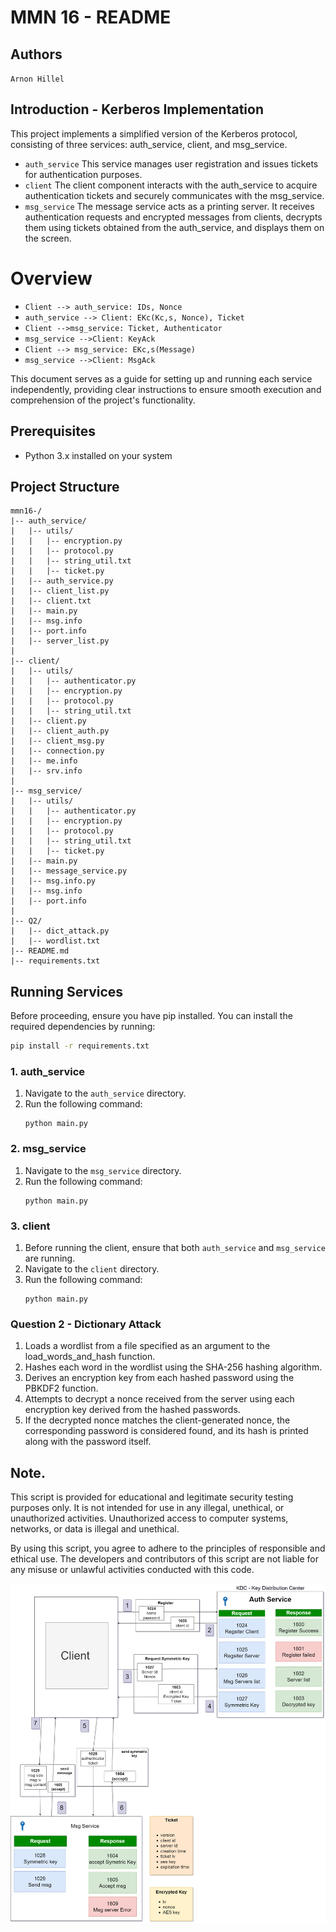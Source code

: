 # MMN 16 - README

## Authors
`Arnon Hillel`


## Introduction - Kerberos Implementation
This project implements a simplified version of the Kerberos protocol, consisting of three services: auth_service, client, and msg_service.
- `auth_service` This service manages user registration and issues tickets for authentication purposes.
- `client` The client component interacts with the auth_service to acquire authentication tickets and securely communicates with the msg_service.
- `msg_service` The message service acts as a printing server. It receives authentication requests and encrypted messages from clients, decrypts them using tickets obtained from the auth_service, and displays them on the screen.

# Overview 
- `Client --> auth_service: IDs, Nonce`
- `auth_service --> Client: EKc(Kc,s, Nonce), Ticket`
- `Client -->msg_service: Ticket, Authenticator`
- `msg_service -->Client: KeyAck`
- `Client --> msg_service: EKc,s(Message)`
- `msg_service -->Client: MsgAck`

This document serves as a guide for setting up and running each service independently,
providing clear instructions to ensure smooth execution and comprehension of the project's functionality.


## Prerequisites
- Python 3.x installed on your system


## Project Structure

```
mmn16-/
|-- auth_service/
|   |-- utils/
|   |   |-- encryption.py
|   |   |-- protocol.py
|   |   |-- string_util.txt
|   |   |-- ticket.py
|   |-- auth_service.py
|   |-- client_list.py
|   |-- client.txt
|   |-- main.py
|   |-- msg.info
|   |-- port.info
|   |-- server_list.py
|
|-- client/
|   |-- utils/
|   |   |-- authenticator.py
|   |   |-- encryption.py
|   |   |-- protocol.py
|   |   |-- string_util.txt
|   |-- client.py
|   |-- client_auth.py
|   |-- client_msg.py
|   |-- connection.py
|   |-- me.info
|   |-- srv.info
|
|-- msg_service/
|   |-- utils/
|   |   |-- authenticator.py
|   |   |-- encryption.py
|   |   |-- protocol.py
|   |   |-- string_util.txt
|   |   |-- ticket.py
|   |-- main.py
|   |-- message_service.py
|   |-- msg.info.py
|   |-- msg.info
|   |-- port.info
|
|-- Q2/
|   |-- dict_attack.py
|   |-- wordlist.txt
|-- README.md
|-- requirements.txt
```

## Running Services
Before proceeding, ensure you have pip installed. You can install the required dependencies by running:
```bash
pip install -r requirements.txt
```

### 1. auth_service
1. Navigate to the `auth_service` directory.
2. Run the following command:
    ```
    python main.py
    ```


### 2. msg_service
1. Navigate to the `msg_service` directory.
2. Run the following command:
    ```
    python main.py
    ```

### 3. client
1. Before running the client, ensure that both `auth_service` and `msg_service` are running.
2. Navigate to the `client` directory.
3. Run the following command:
    ```
    python main.py
    ```

### Question 2 - Dictionary Attack
1. Loads a wordlist from a file specified as an argument to the load_words_and_hash function.
2. Hashes each word in the wordlist using the SHA-256 hashing algorithm.
3. Derives an encryption key from each hashed password using the PBKDF2 function.
4. Attempts to decrypt a nonce received from the server using each encryption key derived from the hashed passwords.
5. If the decrypted nonce matches the client-generated nonce, the corresponding password is considered found, and its hash is printed along with the password itself.

## Note.
This script is provided for educational and legitimate security testing purposes only. It is not intended for use in any illegal, unethical, or unauthorized activities. Unauthorized access to computer systems, networks, or data is illegal and unethical.

By using this script, you agree to adhere to the principles of responsible and ethical use. The developers and contributors of this script are not liable for any misuse or unlawful activities conducted with this code.

![alt text](mmn16.png)